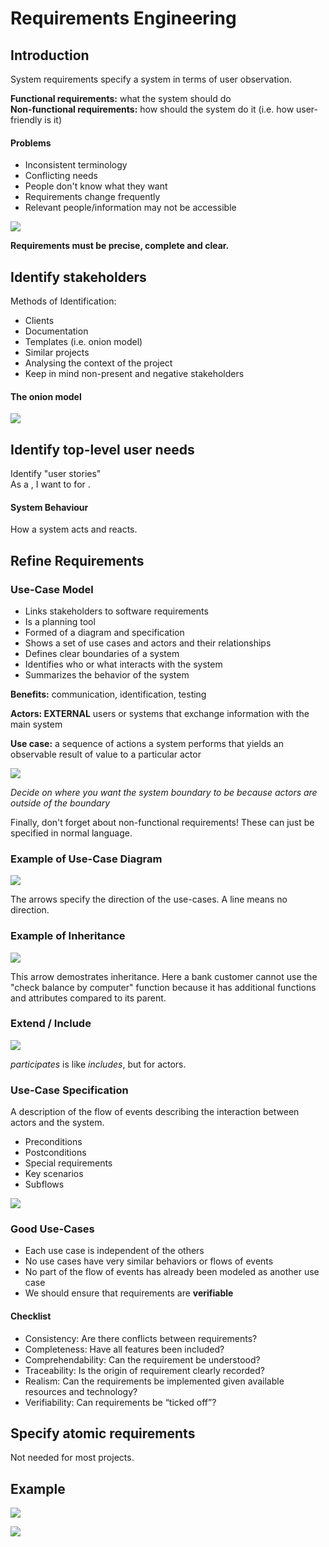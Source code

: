# Requirements Engineering

## Introduction

System requirements specify a system in terms of user observation. 

**Functional requirements:** what the system should do  
**Non-functional requirements:** how should the system do it (i.e. how user-friendly is it)

#### Problems

* Inconsistent terminology
* Conflicting needs
* People don't know what they want
* Requirements change frequently
* Relevant people/information may not be accessible

![](resources/requirements1.png)

**Requirements must be precise, complete and clear.**

## Identify stakeholders

Methods of Identification:

* Clients
* Documentation
* Templates (i.e. onion model)
* Similar projects
* Analysing the context of the project
* Keep in mind non-present and negative stakeholders

#### The onion model

![](resources/onion.png)

## Identify top-level user needs

Identify "user stories"  
As a <user>, I want to <goal> for <reason>.

#### System Behaviour 

How a system acts and reacts.

## Refine Requirements 

### Use-Case Model 

* Links stakeholders to software requirements
* Is a planning tool
* Formed of a diagram and specification
* Shows a set of use cases and actors and their relationships
* Defines clear boundaries of a system
* Identifies who or what interacts with the system
* Summarizes the behavior of the system

**Benefits:** communication, identification, testing

**Actors: EXTERNAL** users or systems that exchange information with the main system

**Use case:** a sequence of actions a system performs that yields an observable result of value to a particular actor

![](resources/system_bounds.png)

*Decide on where you want the system boundary to be because actors are outside of the boundary*

Finally, don't forget about non-functional requirements! These can just be specified in normal language.

### Example of Use-Case Diagram

![](resources/use_case.png)

The arrows specify the direction of the use-cases. A line means no direction. 

### Example of Inheritance

![](resources/inheritance.png)

This arrow demostrates inheritance. Here a bank customer cannot use the "check balance by computer" function because it has additional functions and attributes compared to its parent. 

### Extend / Include

![](resources/extend_include.png)

*participates* is like *includes*, but for actors. 

### Use-Case Specification

A description of the flow of events describing the interaction between actors and the system.

* Preconditions
* Postconditions
* Special requirements
* Key scenarios
* Subflows

![](resources/case_spec.png)

### Good Use-Cases

* Each use case is independent of the others
* No use cases have very similar behaviors or flows of events
* No part of the flow of events has already been modeled as another use case
* We should ensure that requirements are **verifiable**

#### Checklist

* Consistency: Are there conflicts between requirements?
* Completeness: Have all features been included?
* Comprehendability: Can the requirement be understood?
* Traceability: Is the origin of requirement clearly recorded?
* Realism: Can the requirements be implemented given available resources and technology?
* Verifiability: Can requirements be “ticked off”?

## Specify atomic requirements

Not needed for most projects. 

## Example

![](resources/uc_example1.png)

![](resources/uc_example2.png)